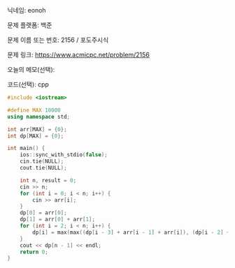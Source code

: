 닉네임: eonoh

문제 플랫폼: 백준

문제 이름 또는 번호: 2156 / 포도주시식

문제 링크: https://www.acmicpc.net/problem/2156

오늘의 메모(선택):

코드(선택): cpp

```cpp
#include <iostream>

#define MAX 10000
using namespace std;

int arr[MAX] = {0};
int dp[MAX] = {0};

int main() {
	ios::sync_with_stdio(false);
	cin.tie(NULL);
	cout.tie(NULL);

	int n, result = 0;
	cin >> n;
	for (int i = 0; i < n; i++) {
		cin >> arr[i];
	}
	dp[0] = arr[0];
	dp[1] = arr[0] + arr[1];
	for (int i = 2; i < n; i++) {
		dp[i] = max(max((dp[i - 3] + arr[i - 1] + arr[i]), (dp[i - 2] + arr[i])), dp[i - 1]);
	}
	cout << dp[n - 1] << endl;
	return 0;
}
```
